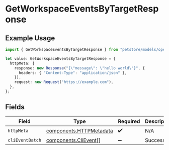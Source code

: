 # GetWorkspaceEventsByTargetResponse

## Example Usage

```typescript
import { GetWorkspaceEventsByTargetResponse } from "petstore/models/operations";

let value: GetWorkspaceEventsByTargetResponse = {
  httpMeta: {
    response: new Response("{\"message\": \"hello world\"}", {
      headers: { "Content-Type": "application/json" },
    }),
    request: new Request("https://example.com"),
  },
};
```

## Fields

| Field                                                              | Type                                                               | Required                                                           | Description                                                        |
| ------------------------------------------------------------------ | ------------------------------------------------------------------ | ------------------------------------------------------------------ | ------------------------------------------------------------------ |
| `httpMeta`                                                         | [components.HTTPMetadata](../../models/components/httpmetadata.md) | :heavy_check_mark:                                                 | N/A                                                                |
| `cliEventBatch`                                                    | [components.CliEvent](../../models/components/clievent.md)[]       | :heavy_minus_sign:                                                 | Success                                                            |